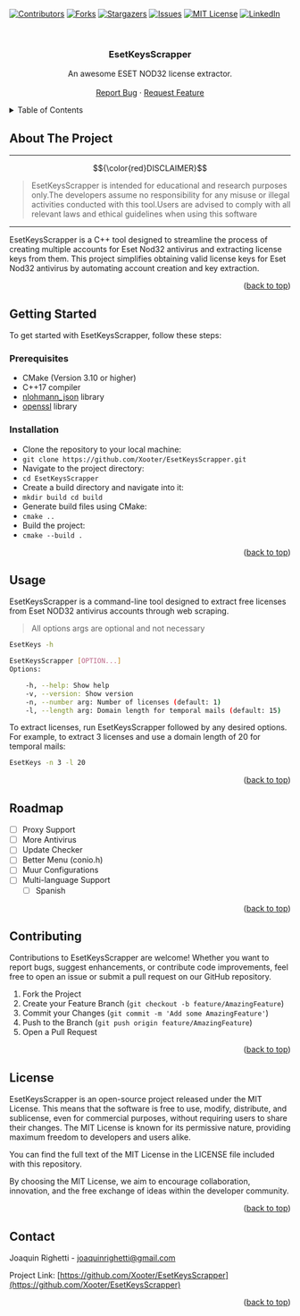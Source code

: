 <!-- Improved compatibility of back to top link: See: https://github.com/Xooter/EsetKeysScrapper/pull/73 -->

<a name="readme-top"></a>

<!--
*** Thanks for checking out the Best-README-Template. If you have a suggestion
*** that would make this better, please fork the repo and create a pull request
*** or simply open an issue with the tag "enhancement".
*** Don't forget to give the project a star!
*** Thanks again! Now go create something AMAZING! :D
-->

<!-- PROJECT SHIELDS -->
<!--
*** I'm using markdown "reference style" links for readability.
*** Reference links are enclosed in brackets [ ] instead of parentheses ( ).
*** See the bottom of this document for the declaration of the reference variables
*** for contributors-url, forks-url, etc. This is an optional, concise syntax you may use.
*** https://www.markdownguide.org/basic-syntax/#reference-style-links
-->

[![Contributors][contributors-shield]][contributors-url]
[![Forks][forks-shield]][forks-url]
[![Stargazers][stars-shield]][stars-url]
[![Issues][issues-shield]][issues-url]
[![MIT License][license-shield]][license-url]
[![LinkedIn][linkedin-shield]][linkedin-url]

<!-- PROJECT LOGO -->
<br />
<div align="center">

  <h3 align="center">EsetKeysScrapper</h3>

  <p align="center">
    An awesome ESET NOD32 license extractor.
    <br />
    <br />
    <a href="https://github.com/Xooter/EsetKeysScrapper/issues">Report Bug</a>
    ·
    <a href="https://github.com/Xooter/EsetKeysScrapper/issues">Request Feature</a>
  </p>
</div>

<!-- TABLE OF CONTENTS -->
<details>
  <summary>Table of Contents</summary>
  <ol>
    <li>
      <a href="#about-the-project">About The Project</a>
    </li>
    <li>
      <a href="#getting-started">Getting Started</a>
      <ul>
        <li><a href="#prerequisites">Prerequisites</a></li>
        <li><a href="#installation">Installation</a></li>
      </ul>
    </li>
    <li><a href="#usage">Usage</a></li>
    <li><a href="#roadmap">Roadmap</a></li>
    <li><a href="#contributing">Contributing</a></li>
    <li><a href="#license">License</a></li>
    <li><a href="#contact">Contact</a></li>
  </ol>
</details>

<!-- ABOUT THE PROJECT -->

## About The Project

---

$${\color{red}DISCLAIMER}$$

> EsetKeysScrapper is intended for educational and research purposes only.The developers assume no responsibility for any misuse or illegal activities conducted with this tool.Users are advised to comply with all relevant laws and ethical guidelines when using this software

---

EsetKeysScrapper is a C++ tool designed to streamline the process of creating multiple accounts for Eset Nod32 antivirus and extracting license keys from them. This project simplifies obtaining valid license keys for Eset Nod32 antivirus by automating account creation and key extraction.

<p align="right">(<a href="#readme-top">back to top</a>)</p>

<!-- GETTING STARTED -->

## Getting Started

To get started with EsetKeysScrapper, follow these steps:

### Prerequisites

- CMake (Version 3.10 or higher)
- C++17 compiler
- [nlohmann_json](https://github.com/nlohmann/json) library
- [openssl](https://www.openssl.org/) library

### Installation

- Clone the repository to your local machine:
- `git clone https://github.com/Xooter/EsetKeysScrapper.git`
- Navigate to the project directory:
- `cd EsetKeysScrapper`
- Create a build directory and navigate into it:
- `mkdir build cd build`
- Generate build files using CMake:
- `cmake ..`
- Build the project:
- `cmake --build .`

<p align="right">(<a href="#readme-top">back to top</a>)</p>

<!-- USAGE EXAMPLES -->

## Usage

EsetKeysScrapper is a command-line tool designed to extract free licenses from Eset NOD32 antivirus accounts through web scraping.

> All options args are optional and not necessary

```bash
EsetKeys -h

EsetKeysScrapper [OPTION...]
Options:

    -h, --help: Show help
    -v, --version: Show version
    -n, --number arg: Number of licenses (default: 1)
    -l, --length arg: Domain length for temporal mails (default: 15)
```

To extract licenses, run EsetKeysScrapper followed by any desired options. For example, to extract 3 licenses and use a domain length of 20 for temporal mails:

```bash
EsetKeys -n 3 -l 20
```

<p align="right">(<a href="#readme-top">back to top</a>)</p>

<!-- ROADMAP -->

## Roadmap

- [ ] Proxy Support
- [ ] More Antivirus
- [ ] Update Checker
- [ ] Better Menu (conio.h)
- [ ] Muur Configurations
- [ ] Multi-language Support
  - [ ] Spanish

<p align="right">(<a href="#readme-top">back to top</a>)</p>

<!-- CONTRIBUTING -->

## Contributing

Contributions to EsetKeysScrapper are welcome! Whether you want to report bugs, suggest enhancements, or contribute code improvements, feel free to open an issue or submit a pull request on our GitHub repository.

1. Fork the Project
2. Create your Feature Branch (`git checkout -b feature/AmazingFeature`)
3. Commit your Changes (`git commit -m 'Add some AmazingFeature'`)
4. Push to the Branch (`git push origin feature/AmazingFeature`)
5. Open a Pull Request

<p align="right">(<a href="#readme-top">back to top</a>)</p>

<!-- LICENSE -->

## License

EsetKeysScrapper is an open-source project released under the MIT License. This means that the software is free to use, modify, distribute, and sublicense, even for commercial purposes, without requiring users to share their changes. The MIT License is known for its permissive nature, providing maximum freedom to developers and users alike.

You can find the full text of the MIT License in the LICENSE file included with this repository.

By choosing the MIT License, we aim to encourage collaboration, innovation, and the free exchange of ideas within the developer community.

<p align="right">(<a href="#readme-top">back to top</a>)</p>

<!-- CONTACT -->

## Contact

Joaquin Righetti - joaquinrighetti@gmail.com

Project Link: [https://github.com/Xooter/EsetKeysScrapper](https://github.com/Xooter/EsetKeysScrapper)

<p align="right">(<a href="#readme-top">back to top</a>)</p>

<!-- MARKDOWN LINKS & IMAGES -->
<!-- https://www.markdownguide.org/basic-syntax/#reference-style-links -->

[contributors-shield]: https://img.shields.io/github/contributors/Xooter/EsetKeysScrapper.svg?style=for-the-badge
[contributors-url]: https://github.com/Xooter/EsetKeysScrapper/graphs/contributors
[forks-shield]: https://img.shields.io/github/forks/Xooter/EsetKeysScrapper.svg?style=for-the-badge
[forks-url]: https://github.com/Xooter/EsetKeysScrapper/network/members
[stars-shield]: https://img.shields.io/github/stars/Xooter/EsetKeysScrapper.svg?style=for-the-badge
[stars-url]: https://github.com/Xooter/EsetKeysScrapper/stargazers
[issues-shield]: https://img.shields.io/github/issues/Xooter/EsetKeysScrapper.svg?style=for-the-badge
[issues-url]: https://github.com/Xooter/EsetKeysScrapper/issues
[license-shield]: https://img.shields.io/github/license/Xooter/EsetKeysScrapper.svg?style=for-the-badge
[license-url]: https://github.com/Xooter/EsetKeysScrapper/blob/master/LICENSE.txt
[linkedin-shield]: https://img.shields.io/badge/-LinkedIn-black.svg?style=for-the-badge&logo=linkedin&colorB=555
[linkedin-url]: https://linkedin.com/in/joaquin-righetti/
